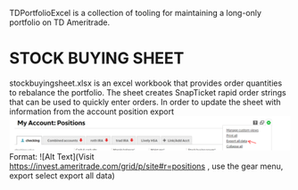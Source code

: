 TDPortfolioExcel is a collection of tooling for maintaining a long-only portfolio on TD Ameritrade. 

# STOCK BUYING SHEET
stockbuyingsheet.xlsx is an excel workbook that provides order quantities to rebalance the portfolio. 
The sheet creates SnapTicket rapid order strings that can be used to quickly enter orders. In order to
update the sheet with information from the account position export ![Portfolio Export](positionexport.png)
Format: ![Alt Text](Visit https://invest.ameritrade.com/grid/p/site#r=positions , use the gear menu, export
select export all data)